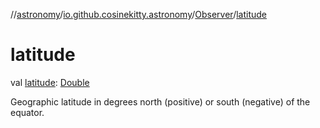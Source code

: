 //[astronomy](../../../index.md)/[io.github.cosinekitty.astronomy](../index.md)/[Observer](index.md)/[latitude](latitude.md)

# latitude

val [latitude](latitude.md): [Double](https://kotlinlang.org/api/latest/jvm/stdlib/kotlin-stdlib/kotlin/-double/index.html)

Geographic latitude in degrees north (positive) or south (negative) of the equator.

